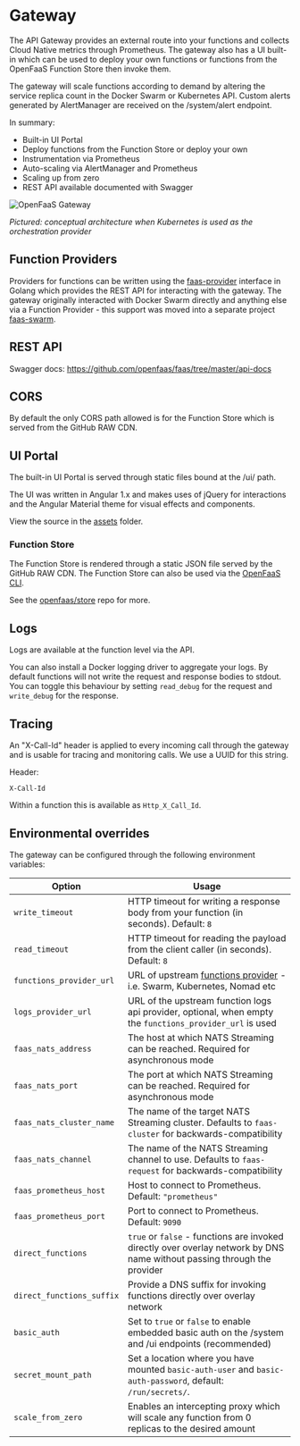 # Gateway

The API Gateway provides an external route into your functions and collects Cloud Native metrics through Prometheus. The gateway also has a UI built-in which can be used to deploy your own functions or functions from the OpenFaaS Function Store then invoke them.

The gateway will scale functions according to demand by altering the service replica count in the Docker Swarm or Kubernetes API. Custom alerts generated by AlertManager are received on the /system/alert endpoint.

In summary:

* Built-in UI Portal
* Deploy functions from the Function Store or deploy your own
* Instrumentation via Prometheus
* Auto-scaling via AlertManager and Prometheus
* Scaling up from zero
* REST API available documented with Swagger

![OpenFaaS Gateway](https://docs.openfaas.com/images/of-conceptual-operator.png)

*Pictured: conceptual architecture when Kubernetes is used as the orchestration provider*

## Function Providers

Providers for functions can be written using the [faas-provider](https://github.com/openfaas/faas-provider/) interface in Golang which provides the REST API for interacting with the gateway. The gateway originally interacted with Docker Swarm directly and anything else via a Function Provider - this support was moved into a separate project [faas-swarm](https://github.com/openfaas/faas-swarm/).

## REST API

Swagger docs: https://github.com/openfaas/faas/tree/master/api-docs

## CORS

By default the only CORS path allowed is for the Function Store which is served from the GitHub RAW CDN.

## UI Portal

The built-in UI Portal is served through static files bound at the /ui/ path.

The UI was written in Angular 1.x and makes uses of jQuery for interactions and the Angular Material theme for visual effects and components.

View the source in the [assets](./assets/) folder.

### Function Store

The Function Store is rendered through a static JSON file served by the GitHub RAW CDN. The Function Store can also be used via the [OpenFaaS CLI](https://github.com/openfaas/faas-cli).

See the [openfaas/store](https://github.com/openfaas/store) repo for more.

## Logs

Logs are available at the function level via the API.

You can also install a Docker logging driver to aggregate your logs. By default functions will not write the request and response bodies to stdout. You can toggle this behaviour by setting `read_debug` for the request and `write_debug` for the response.

## Tracing

An "X-Call-Id" header is applied to every incoming call through the gateway and is usable for tracing and monitoring calls. We use a UUID for this string.

Header:

```
X-Call-Id
```

Within a function this is available as `Http_X_Call_Id`.

## Environmental overrides
The gateway can be configured through the following environment variables:

| Option                 | Usage             |
|------------------------|--------------|
| `write_timeout`        | HTTP timeout for writing a response body from your function (in seconds). Default: `8`  |
| `read_timeout`         | HTTP timeout for reading the payload from the client caller (in seconds). Default: `8` |
| `functions_provider_url`             | URL of upstream [functions provider](https://github.com/openfaas/faas-provider/) - i.e. Swarm, Kubernetes, Nomad etc  |
| `logs_provider_url` | URL of the upstream function logs api provider, optional, when empty the `functions_provider_url` is used |
| `faas_nats_address`          | The host at which NATS Streaming can be reached. Required for asynchronous mode |
| `faas_nats_port`    | The port at which NATS Streaming can be reached. Required for asynchronous mode |
| `faas_nats_cluster_name` | The name of the target NATS Streaming cluster. Defaults to `faas-cluster` for backwards-compatibility |
| `faas_nats_channel` | The name of the NATS Streaming channel to use. Defaults to `faas-request` for backwards-compatibility |
| `faas_prometheus_host`         | Host to connect to Prometheus. Default: `"prometheus"` |
| `faas_prometheus_port`         | Port to connect to Prometheus. Default: `9090` |
| `direct_functions`            | `true` or `false` -  functions are invoked directly over overlay network by DNS name without passing through the provider |
| `direct_functions_suffix`     | Provide a DNS suffix for invoking functions directly over overlay network  |
| `basic_auth`              | Set to `true` or `false` to enable embedded basic auth on the /system and /ui endpoints (recommended) |
| `secret_mount_path`       | Set a location where you have mounted `basic-auth-user` and `basic-auth-password`, default: `/run/secrets/`. |
| `scale_from_zero`       | Enables an intercepting proxy which will scale any function from 0 replicas to the desired amount |
